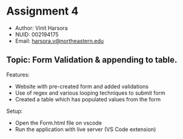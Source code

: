 
# Assignment 4

- Author: Vinit Harsora
- NUID: 002194175
- Email: harsora.v@northeastern.edu

## Topic: Form Validation & appending to table.

Features:
- Website with pre-created form and added validations
- Use of regex and various looping techniques to submit form
- Created a table which has populated values from the form

Setup:
- Open the Form.html file on vscode
- Run the application with live server (VS Code extension)
